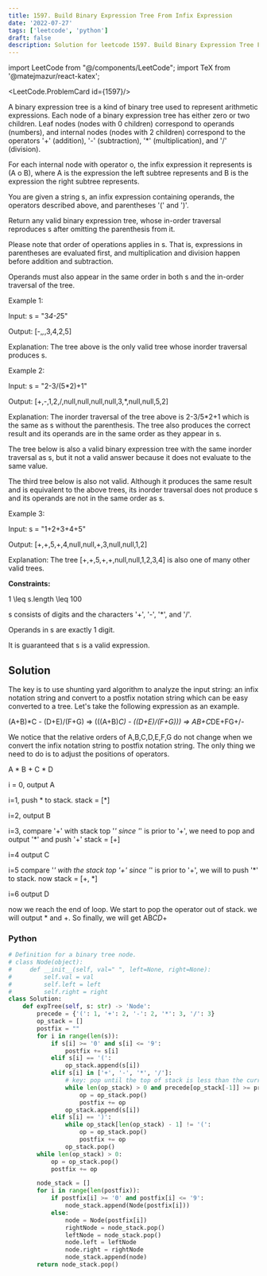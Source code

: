 ```yaml
---
title: 1597. Build Binary Expression Tree From Infix Expression
date: '2022-07-27'
tags: ['leetcode', 'python']
draft: false
description: Solution for leetcode 1597. Build Binary Expression Tree From Infix Expression
---
```

import LeetCode from "@/components/LeetCode";
import TeX from '@matejmazur/react-katex';

<LeetCode.ProblemCard id={1597}/>
 
A binary expression tree is a kind of binary tree used to represent arithmetic expressions. Each node of a binary expression tree has either zero or two children. Leaf nodes (nodes with 0 children) correspond to operands (numbers), and internal nodes (nodes with 2 children) correspond to the operators '+' (addition), '-' (subtraction), '*' (multiplication), and '/' (division).

For each internal node with operator o, the infix expression it represents is (A o B), where A is the expression the left subtree represents and B is the expression the right subtree represents.

You are given a string s, an infix expression containing operands, the operators described above, and parentheses '(' and ')'.

Return any valid binary expression tree, whose in-order traversal reproduces s after omitting the parenthesis from it.

Please note that order of operations applies in s. That is, expressions in parentheses are evaluated first, and multiplication and division happen before addition and subtraction.

Operands must also appear in the same order in both s and the in-order traversal of the tree.

 

Example 1:


Input: s = "3*4-2*5"

Output: [-,*,*,3,4,2,5]

Explanation: The tree above is the only valid tree whose inorder traversal produces s.

Example 2:


Input: s = "2-3/(5*2)+1"

Output: [+,-,1,2,/,null,null,null,null,3,*,null,null,5,2]

Explanation: The inorder traversal of the tree above is 2-3/5*2+1 which is the same as s without the parenthesis. The tree also produces the correct result and its operands are in the same order as they appear in s.

The tree below is also a valid binary expression tree with the same inorder traversal as s, but it not a valid answer because it does not evaluate to the same value.

The third tree below is also not valid. Although it produces the same result and is equivalent to the above trees, its inorder traversal does not produce s and its operands are not in the same order as s.

Example 3:

Input: s = "1+2+3+4+5"

Output: [+,+,5,+,4,null,null,+,3,null,null,1,2]

Explanation: The tree [+,+,5,+,+,null,null,1,2,3,4] is also one of many other valid trees.
 

**Constraints:**

1 <TeX>\leq</TeX> s.length <TeX>\leq</TeX> 100

s consists of digits and the characters '+', '-', '*', and '/'.

Operands in s are exactly 1 digit.

It is guaranteed that s is a valid expression.


## Solution
The key is to use shunting yard algorithm to analyze the input string: an infix notation string and convert to a postfix notation string which can be easy converted to a tree. Let's take the following expression as an example.

(A+B)*C - (D+E)/(F+G) => (((A+B)*C) - ((D+E)/(F+G))) => AB+C*DE+FG+/-

We notice that the relative orders of A,B,C,D,E,F,G do not change when we convert the infix notation string to postfix notation string. The only thing we need to do is to adjust the positions of operators. 

A * B + C * D

i = 0, output A

i=1, push * to stack. stack = [*]

i=2, output B

i=3, compare '+' with stack top '*' since '*' is prior to '+', we need to pop and output '*' and push '+' stack = [+]

i=4 output C

i=5 compare '*' with the stack top '+' since '*' is prior to '+', we will to push '*' to stack. now stack = [+, *]

i=6 output D

now we reach the end of loop. We start to pop the operator out of stack. we will output * and +. So finally, we will get AB*CD*+

### Python
```python
# Definition for a binary tree node.
# class Node(object):
#     def __init__(self, val=" ", left=None, right=None):
#         self.val = val
#         self.left = left
#         self.right = right
class Solution:
    def expTree(self, s: str) -> 'Node':
        precede = {'(': 1, '+': 2, '-': 2, '*': 3, '/': 3}
        op_stack = []
        postfix = ""
        for i in range(len(s)):
            if s[i] >= '0' and s[i] <= '9':
                postfix += s[i]
            elif s[i] == '(':
                op_stack.append(s[i])
            elif s[i] in ['+', '-', '*', '/']:
                # key: pop until the top of stack is less than the current operator. 
                while len(op_stack) > 0 and precede[op_stack[-1]] >= precede[s[i]]:
                    op = op_stack.pop()
                    postfix += op                  
                op_stack.append(s[i])
            elif s[i] == ')':
                while op_stack[len(op_stack) - 1] != '(':
                    op = op_stack.pop()
                    postfix += op
                op_stack.pop()
        while len(op_stack) > 0:
            op = op_stack.pop()
            postfix += op

        node_stack = []
        for i in range(len(postfix)):
            if postfix[i] >= '0' and postfix[i] <= '9':
                node_stack.append(Node(postfix[i]))
            else:
                node = Node(postfix[i])
                rightNode = node_stack.pop()
                leftNode = node_stack.pop()
                node.left = leftNode
                node.right = rightNode
                node_stack.append(node)
        return node_stack.pop()
```
